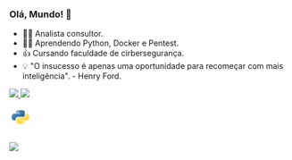 ### Olá, Mundo! 👋
- 👨‍💻 Analista consultor.
- 🙇‍♂️ Aprendendo Python, Docker e Pentest.
- 👍 Cursando faculdade de cirbersegurança.
- 💡  "O insucesso é apenas uma oportunidade para recomeçar com mais inteligência". - Henry Ford.

<div>
  <a href="https://github.com/WallacyGomes">
  <img height="180em" src="https://github-readme-stats.vercel.app/api?username=WallacyGomes&show_icons=true&theme=dark&include_all_commits=true&count_private=true"/>
  <img height="180em" src="https://github-readme-stats.vercel.app/api/top-langs/?username=WallacyGomes&layout=compact&langs_count=16&theme=dark"/>
</div>

<div style="display: inline_block"><br>
  <img align="center" alt="Rafa-Python" height="30" width="40" src="https://raw.githubusercontent.com/devicons/devicon/master/icons/python/python-original.svg">
</div>

##

<div>
  <a href="https://www.linkedin.com/in/wallacy-gomes-63342b204" target="_blank"><img src="https://img.shields.io/badge/LinkedIn-0077B5?style=for-the-badge&logo=linkedin&logoColor=white" target="_blank"></a>
</div>


